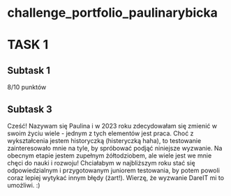 # challenge_portfolio_paulinarybicka

<h1> TASK 1 </h1>
<h2> Subtask 1 </h2>
<t> 8/10 punktów </t>
<h2> Subtask 3 </h2>
<t> Cześć! Nazywam się Paulina i w 2023 roku zdecydowałam się zmienić w swoim życiu wiele - jednym z tych elementów jest praca. Choć z wykształcenia jestem historyczką (histeryczką haha), to testowanie zainteresowało mnie na tyle, by spróbować podjąć niniejsze wyzwanie. Na obecnym etapie jestem zupełnym żółtodziobem, ale wiele jest we mnie chęci do nauki i rozwoju! Chciałabym w najbliższym roku stać się odpowiedzialnym i przygotowanym juniorem testowania, by potem powoli coraz lepiej wytykać innym błędy (żart!). Wierzę, że wyzwanie DareIT mi to umożliwi. :) </t>
